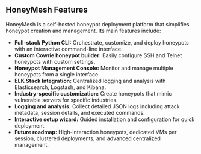 <section class="features-section">
  <h2><strong>HoneyMesh Features</strong></h2>
  <p>
    HoneyMesh is a self-hosted honeypot deployment platform that simplifies honeypot creation and management.
    Its main features include:
  </p>

  <ul class="features-list">
    <li><strong>Full-stack Python CLI:</strong> Orchestrate, customize, and deploy honeypots with an interactive command-line interface.</li>
    <li><strong>Custom Cowrie honeypot builder:</strong> Easily configure SSH and Telnet honeypots with custom settings.</li>
    <li><strong>Honeypot Management Console:</strong> Monitor and manage multiple honeypots from a single interface.</li>
    <li><strong>ELK Stack Integration:</strong> Centralized logging and analysis with Elasticsearch, Logstash, and Kibana.</li>
    <li><strong>Industry-specific customization:</strong> Create honeypots that mimic vulnerable servers for specific industries.</li>
    <li><strong>Logging and analysis:</strong> Collect detailed JSON logs including attack metadata, session details, and executed commands.</li>
    <li><strong>Interactive setup wizard:</strong> Guided installation and configuration for quick deployment.</li>
    <li><strong>Future roadmap:</strong> High-interaction honeypots, dedicated VMs per session, clustered deployments, and advanced centralized management.</li>
  </ul>
</section>
